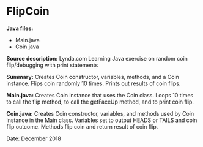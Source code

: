 # FlipCoin

**Java files:** 
* Main.java
* Coin.java

**Source description:** Lynda.com Learning Java exercise on random coin flip/debugging with print statements

**Summary:** Creates Coin constructor, variables, methods, and a Coin instance. Flips coin randomly 10 times. Prints out results of coin flips.

**Main.java:** Creates Coin instance that uses the Coin class. Loops 10 times to call the flip method, to call the getFaceUp method, and to print coin flip.

**Coin.java:** Creates Coin constructor, variables, and methods used by Coin instance in the Main class. Variables set to output HEADS or TAILS and coin flip outcome. Methods flip coin and return result of coin flip.

Date: December 2018